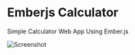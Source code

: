 # Emberjs Calculator

Simple Calculator Web App Using Ember.js

![Screenshot](https://github.com/niteshkumarniranjan/Ember_Simple_Calculator/raw/master/screenshot.png "Screenshot")
